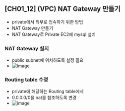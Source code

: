 ## [CH01_12] (VPC) NAT Gateway 만들기
- private에서 외부로 접속하기 위한 방법
- NAT Gateway 만들기
- NAT Gateway로 Private EC2에 mysql 설치

### NAT Gateway 설치
- public subnet에 위치하도록 설정 필요
- ![image](https://user-images.githubusercontent.com/10006290/191779356-bbe9eae1-9935-4c8a-aed4-cd6608d5a565.png)

### Routing table 수정
- private에 해당하는 Routing table에서
- 0.0.0.0/0을 nat를 참조하도록 변경
- ![image](https://user-images.githubusercontent.com/10006290/191779766-76e4506b-13a7-4246-9c0c-b35b19da8299.png)

